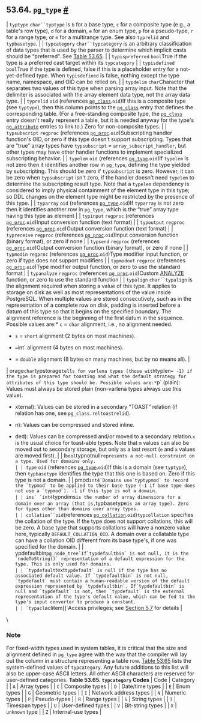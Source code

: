 ## 53.64. `pg_type` [#](#CATALOG-PG-TYPE)

| `typtype` `char``typtype` is `b` for a base type, `c` for a composite type (e.g., a table's row type), `d` for a domain, `e` for an enum type, `p` for a pseudo-type, `r` for a range type, or `m` for a multirange type. See also `typrelid` and `typbasetype`.                                                                                                                                                                                                                                                                                                                                                                                                                                                                                                           |
| `typcategory` `char``typcategory` is an arbitrary classification of data types that is used by the parser to determine which implicit casts should be “preferred”. See [Table 53.65](catalog-pg-type.html#CATALOG-TYPCATEGORY-TABLE "Table 53.65. typcategory Codes").                                                                                                                                                                                                                                                                                                                                                                                                                                                                                                     |
| `typispreferred` `bool`True if the type is a preferred cast target within its `typcategory`                                                                                                                                                                                                                                                                                                                                                                                                                                                                                                                                                                                                                                                                                |
| `typisdefined` `bool`True if the type is defined, false if this is a placeholder entry for a not-yet-defined type. When `typisdefined` is false, nothing except the type name, namespace, and OID can be relied on.                                                                                                                                                                                                                                                                                                                                                                                                                                                                                                                                                        |
| `typdelim` `char`Character that separates two values of this type when parsing array input. Note that the delimiter is associated with the array element data type, not the array data type.                                                                                                                                                                                                                                                                                                                                                                                                                                                                                                                                                                               |
| `typrelid` `oid` (references [`pg_class`](catalog-pg-class.html "53.11. pg_class").`oid`)If this is a composite type (see `typtype`), then this column points to the [`pg_class`](catalog-pg-class.html "53.11. pg_class") entry that defines the corresponding table. (For a free-standing composite type, the [`pg_class`](catalog-pg-class.html "53.11. pg_class") entry doesn't really represent a table, but it is needed anyway for the type's [`pg_attribute`](catalog-pg-attribute.html "53.7. pg_attribute") entries to link to.) Zero for non-composite types.                                                                                                                                                                                                   |
| `typsubscript` `regproc` (references [`pg_proc`](catalog-pg-proc.html "53.39. pg_proc").`oid`)Subscripting handler function's OID, or zero if this type doesn't support subscripting. Types that are “true” array types have `typsubscript` = `array_subscript_handler`, but other types may have other handler functions to implement specialized subscripting behavior.                                                                                                                                                                                                                                                                                                                                                                                                  |
| `typelem` `oid` (references [`pg_type`](catalog-pg-type.html "53.64. pg_type").`oid`)If `typelem` is not zero then it identifies another row in `pg_type`, defining the type yielded by subscripting. This should be zero if `typsubscript` is zero. However, it can be zero when `typsubscript` isn't zero, if the handler doesn't need `typelem` to determine the subscripting result type. Note that a `typelem` dependency is considered to imply physical containment of the element type in this type; so DDL changes on the element type might be restricted by the presence of this type.                                                                                                                                                                          |
| `typarray` `oid` (references [`pg_type`](catalog-pg-type.html "53.64. pg_type").`oid`)If `typarray` is not zero then it identifies another row in `pg_type`, which is the “true” array type having this type as element                                                                                                                                                                                                                                                                                                                                                                                                                                                                                                                                                    |
| `typinput` `regproc` (references [`pg_proc`](catalog-pg-proc.html "53.39. pg_proc").`oid`)Input conversion function (text format)                                                                                                                                                                                                                                                                                                                                                                                                                                                                                                                                                                                                                                          |
| `typoutput` `regproc` (references [`pg_proc`](catalog-pg-proc.html "53.39. pg_proc").`oid`)Output conversion function (text format)                                                                                                                                                                                                                                                                                                                                                                                                                                                                                                                                                                                                                                        |
| `typreceive` `regproc` (references [`pg_proc`](catalog-pg-proc.html "53.39. pg_proc").`oid`)Input conversion function (binary format), or zero if none                                                                                                                                                                                                                                                                                                                                                                                                                                                                                                                                                                                                                     |
| `typsend` `regproc` (references [`pg_proc`](catalog-pg-proc.html "53.39. pg_proc").`oid`)Output conversion function (binary format), or zero if none                                                                                                                                                                                                                                                                                                                                                                                                                                                                                                                                                                                                                       |
| `typmodin` `regproc` (references [`pg_proc`](catalog-pg-proc.html "53.39. pg_proc").`oid`)Type modifier input function, or zero if type does not support modifiers                                                                                                                                                                                                                                                                                                                                                                                                                                                                                                                                                                                                         |
| `typmodout` `regproc` (references [`pg_proc`](catalog-pg-proc.html "53.39. pg_proc").`oid`)Type modifier output function, or zero to use the standard format                                                                                                                                                                                                                                                                                                                                                                                                                                                                                                                                                                                                               |
| `typanalyze` `regproc` (references [`pg_proc`](catalog-pg-proc.html "53.39. pg_proc").`oid`)Custom [ANALYZE](sql-analyze.html "ANALYZE") function, or zero to use the standard function                                                                                                                                                                                                                                                                                                                                                                                                                                                                                                                                                                                    |
| `typalign` `char``typalign` is the alignment required when storing a value of this type. It applies to storage on disk as well as most representations of the value inside PostgreSQL. When multiple values are stored consecutively, such as in the representation of a complete row on disk, padding is inserted before a datum of this type so that it begins on the specified boundary. The alignment reference is the beginning of the first datum in the sequence. Possible values are:*   `c` = `char` alignment, i.e., no alignment needed.

* `s` = `short` alignment (2 bytes on most machines).

* ` = `int` alignment (4 bytes on most machines).

* = `double` alignment (8 bytes on many machines, but by no means all).                            |

| orage``char``typstorage` tells for varlena types (those with `typlen`= -1) if the type is prepared for toasting and what the default strategy for attributes of this type should be. Possible values are:*`p` (plain): Values must always be stored plain (non-varlena types always use this value).

* xternal): Values can be stored in a secondary “TOAST” relation (if relation has one, see `pg_class.reltoastrelid`).

* n): Values can be compressed and stored inline.

* ded): Values can be compressed and/or moved to a secondary relation.`x` is the usual choice for toast-able types. Note that `m` values can also be moved out to secondary storage, but only as a last resort (`e` and `x` values are moved first). |
| l``bool``typnotnull`represents a not-null constraint on a type. Used for domains only.                                                                                                                                                                                                                                                                                                                                                                                                                                                                                                                                                                                                                                                                         |
| type` `oid` (references [`pg_type`](catalog-pg-type.html "53.64. pg_type").`oid`)If this is a domain (see `typtype`), then `typbasetype` identifies the type that this one is based on. Zero if this type is not a domain.                                                                                                                                                                                                                                                                                                                                                                                                                                                                                                                                         |
| pmod``int4`Domains use`typtypmod` to record the `typmod` to be applied to their base type (-1 if base type does not use a `typmod`). -1 if this type is not a domain.                                                                                                                                                                                                                                                                                                                                                                                                                                                                                                                                                                                              |
| ims` `int4``typndims` is the number of array dimensions for a domain over an array (that is, `typbasetype`is an array type). Zero for types other than domains over array types.                                                                                                                                                                                                                                                                                                                                                                                                                                                                                                                                                                                    |
| collation``oid`(references [`pg_collation`](catalog-pg-collation.html "53.12. pg_collation").`oid`)`typcollation` specifies the collation of the type. If the type does not support collations, this will be zero. A base type that supports collations will have a nonzero value here, typically `DEFAULT_COLLATION_OID`. A domain over a collatable type can have a collation OID different from its base type's, if one was specified for the domain.                                                                                                                                                                                                                                                                                                             |
| ypdefaultbin``pg_node_tree`If`typdefaultbin` is not null, it is the `nodeToString()` representation of a default expression for the type. This is only used for domains.                                                                                                                                                                                                                                                                                                                                                                                                                                                                                                                                                                                               |
| `typdefault``text``typdefault` is null if the type has no associated default value. If `typdefaultbin` is not null, `typdefault` must contain a human-readable version of the default expression represented by `typdefaultbin`. If`typdefaultbin` is null and `typdefault` is not, then `typdefault` is the external representation of the type's default value, which can be fed to the type's input converter to produce a constant.                                                                                                                                                                                                                                                                                                                                  |
| `typacl``aclitem[]`Access privileges; see [Section 5.7](ddl-priv.html "5.7. Privileges") for details                                                                                                                                                                                                                                                                                                                                                                                                                                                                                                                                                                                                                                                                      |

\

### Note

For fixed-width types used in system tables, it is critical that the size and alignment defined in `pg_type` agree with the way that the compiler will lay out the column in a structure representing a table row.
[Table 53.65](catalog-pg-type.html#CATALOG-TYPCATEGORY-TABLE "Table 53.65. typcategory Codes") lists the system-defined values of `typcategory`. Any future additions to this list will also be upper-case ASCII letters. All other ASCII characters are reserved for user-defined categories.
**Table 53.65. `typcategory` Codes**
| Code | Category              |
| `A`  | Array types           |
| `C`  | Composite types       |
| `D`  | Date/time types       |
| `E`  | Enum types            |
| `G`  | Geometric types       |
| `I`  | Network address types |
| `N`  | Numeric types         |
| `P`  | Pseudo-types          |
| `R`  | Range types           |
| `S`  | String types          |
| `T`  | Timespan types        |
| `U`  | User-defined types    |
| `V`  | Bit-string types      |
| `X`  | `unknown` type        |
| `Z`  | Internal-use types    |
